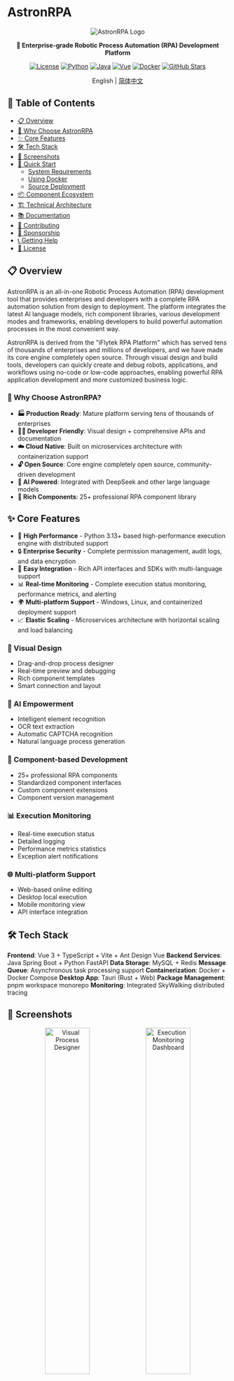 # AstronRPA

<div align="center">

![AstronRPA Logo](./docs/images/icon_128px.png)

**🤖 Enterprise-grade Robotic Process Automation (RPA) Development Platform**

[![License](https://img.shields.io/badge/license-Open%20Source-blue.svg)](LICENSE)
[![Python](https://img.shields.io/badge/python-3.13+-blue.svg)](https://www.python.org/)
[![Java](https://img.shields.io/badge/java-8+-orange.svg)](https://openjdk.java.net/)
[![Vue](https://img.shields.io/badge/vue-3+-green.svg)](https://vuejs.org/)
[![Docker](https://img.shields.io/badge/docker-ready-brightgreen.svg)](https://www.docker.com/)
[![GitHub Stars](https://img.shields.io/github/stars/iflytek/astron-rpa?style=social)](https://github.com/iflytek/astron-rpa/stargazers)

English | [简体中文](README.zh.md)

</div>

## 📑 Table of Contents

- [📋 Overview](#-overview)
- [🎯 Why Choose AstronRPA](#-why-choose-astronrpa)
- [✨ Core Features](#-core-features)
- [🛠️ Tech Stack](#-tech-stack)
- [📱 Screenshots](#-screenshots)
- [🚀 Quick Start](#-quick-start)
  - [System Requirements](#system-requirements)
  - [Using Docker](#using-docker)
  - [Source Deployment](#source-deployment)
- [📦 Component Ecosystem](#-component-ecosystem)
- [🏗️ Technical Architecture](#-technical-architecture)
- [📚 Documentation](#-documentation)
- [🤝 Contributing](#-contributing)
- [💖 Sponsorship](#-sponsorship)
- [📞 Getting Help](#-getting-help)
- [📄 License](#-license)

## 📋 Overview

AstronRPA is an all-in-one Robotic Process Automation (RPA) development tool that provides enterprises and developers with a complete RPA automation solution from design to deployment. The platform integrates the latest AI language models, rich component libraries, various development modes and frameworks, enabling developers to build powerful automation processes in the most convenient way.

AstronRPA is derived from the "iFlytek RPA Platform" which has served tens of thousands of enterprises and millions of developers, and we have made its core engine completely open source. Through visual design and build tools, developers can quickly create and debug robots, applications, and workflows using no-code or low-code approaches, enabling powerful RPA application development and more customized business logic.

### 🎯 Why Choose AstronRPA?

- **🏭 Production Ready**: Mature platform serving tens of thousands of enterprises
- **👨‍💻 Developer Friendly**: Visual design + comprehensive APIs and documentation
- **☁️ Cloud Native**: Built on microservices architecture with containerization support
- **🔓 Open Source**: Core engine completely open source, community-driven development
- **🤖 AI Powered**: Integrated with DeepSeek and other large language models
- **🧩 Rich Components**: 25+ professional RPA component library

## ✨ Core Features

- 🚀 **High Performance** - Python 3.13+ based high-performance execution engine with distributed support
- 🔒 **Enterprise Security** - Complete permission management, audit logs, and data encryption
- 🔧 **Easy Integration** - Rich API interfaces and SDKs with multi-language support
- 📊 **Real-time Monitoring** - Complete execution status monitoring, performance metrics, and alerting
- 🌍 **Multi-platform Support** - Windows, Linux, and containerized deployment support
- 📈 **Elastic Scaling** - Microservices architecture with horizontal scaling and load balancing

### 🎯 Visual Design
- Drag-and-drop process designer
- Real-time preview and debugging
- Rich component templates
- Smart connection and layout

### 🤖 AI Empowerment
- Intelligent element recognition
- OCR text extraction
- Automatic CAPTCHA recognition
- Natural language process generation

### 🔧 Component-based Development
- 25+ professional RPA components
- Standardized component interfaces
- Custom component extensions
- Component version management

### 📊 Execution Monitoring
- Real-time execution status
- Detailed logging
- Performance metrics statistics
- Exception alert notifications

### 🌐 Multi-platform Support
- Web-based online editing
- Desktop local execution
- Mobile monitoring view
- API interface integration

## 🛠️ Tech Stack

**Frontend**: Vue 3 + TypeScript + Vite + Ant Design Vue
**Backend Services**: Java Spring Boot + Python FastAPI
**Data Storage**: MySQL + Redis
**Message Queue**: Asynchronous task processing support
**Containerization**: Docker + Docker Compose
**Desktop App**: Tauri (Rust + Web)
**Package Management**: pnpm workspace monorepo
**Monitoring**: Integrated SkyWalking distributed tracing

## 📱 Screenshots

<div align="center">
  <img src="https://via.placeholder.com/800x400?text=Visual+Process+Designer" alt="Visual Process Designer" width="45%">
  <img src="https://via.placeholder.com/800x400?text=Execution+Monitoring+Dashboard" alt="Execution Monitoring Dashboard" width="45%">
</div>

## 🏗️ Architecture Overview

![Architecture Overview](./docs/images/Structure.png "Architecture Overview")

### Architecture Details

### Frontend Architecture
- **Framework**: Vue 3 + TypeScript + Vite
- **UI Components**: Ant Design Vue + VXE Table
- **State Management**: Pinia
- **Desktop App**: Tauri (Rust + Web Technologies)
- **Package Management**: pnpm workspace monorepo

### Backend Architecture
- **Main Service**: Java Spring Boot 2.3.11
- **AI Service**: Python FastAPI + DeepSeek Integration
- **OpenAPI Service**: Python FastAPI
- **Resource Service**: Java Spring Boot
- **Database**: MySQL + Redis
- **Message Queue**: Support for asynchronous task processing

### RPA Engine
- **Language**: Python 3.13+
- **Framework**: FastAPI + asyncio
- **Component Architecture**: 25+ professional RPA components
- **Executor**: Support atomic operations, workflows, record & replay
- **Communication**: WebSocket real-time communication
- **Locating Technology**: Image recognition, OCR, UI automation

### Deployment Architecture
- **Containerization**: Docker + Docker Compose
- **Microservices**: Independent service modules, deployable separately
- **Observability**: Integrated SkyWalking distributed tracing
- **Load Balancing**: Nginx reverse proxy

## 🚀 Quick Start

### System Requirements
- **Operating System**: Windows 10/11 (primary support), macOS, Linux
- **Node.js**: >= 22
- **Python**: 3.13.x
- **Java**: JDK 8+
- **pnpm**: >= 9
- **rustc**：>= 1.90.0
- **UV**: Python package management tool
- **7-Zip**: For creating deployment archives

### Using Docker

Recommended for quick deployment:

```bash
# Clone the repository
git clone https://github.com/iflytek/astron-rpa.git
cd astron-rpa

# Enter docker directory
cd docker

# Start the container stack
docker-compose up -d

# Check service status
docker-compose ps
```

- Access the application at `http://localhost:8080`
- For production deployment and security hardening, refer to [Deployment Guide](docker/QUICK_START.md)

### Source Deployment

#### One-Click Launch (Recommended)

1. **Prepare Python Environment**
   ```bash
   # Prepare a Python 3.13.x installation directory
   # Can be a local folder or system installation path
   # The script will copy this directory to create python_base
   ```

2. **Run Packaging Script**
   ```bash
    cd engine

    # Modify lines 9 and 10 of build.bat configuration to ensure correct environment
    # Note!!! Please ensure the specified Python interpreter is a clean installation without additional third-party packages to avoid affecting the final package size
    # set PYTHON_EXE=C:\Program Files\Python313\python.exe
    # set SEVENZ_EXE=C:\Program Files\7-Zip\7z.exe
    
    # Execute the build process, please wait for the completion prompt
    # When the console displays "Complete!" it indicates successful build
    ./build.bat
   ```

3. **Build Frontend Application**
   ```bash
   cd frontend
   pnpm install
   copy packages/web-app/.env.example packages/web-app/.env
   pnpm build:web
   ```

4. **Build Tauri Application**
   ```bash
   cd frontend
   pnpm install
   pnpm build:tauri 
   ```

#### Development Environment

```bash
# Install dependencies
cd frontend
pnpm install

# Configure environment variables (for required fields, please refer to the comments in .env)
copy packages/web-app/.env.example packages/web-app/.env

# Start web development server
pnpm dev:web

# Start Tauri desktop app (development mode)
pnpm dev:tauri

# Start backend services (need to configure database first)
cd backend/robot-service
mvn spring-boot:run
```

## 📦 Component Ecosystem

### Core Component Packages
- **rpasystem**: System operations, process management, screenshots
- **rpabrowser**: Browser automation, web page operations
- **rpagui**: GUI automation, mouse and keyboard operations
- **rpaexcel**: Excel spreadsheet operations, data processing
- **rpacv**: Computer vision, image recognition
- **rpaai**: AI intelligent service integration
- **rpadatabase**: Database connections and operations
- **rpanetwork**: Network requests, API calls
- **rpaemail**: Email sending and receiving
- **rpadocx**: Word document processing
- **rpapdf**: PDF document operations
- **rpaencrypt**: Encryption and decryption functions

### Execution Framework
- **atomic**: Atomic operation definition and execution
- **executor**: Workflow execution engine
- **recording**: Operation recording and playback
- **param_utils**: Parameter processing tools

### Shared Libraries
- **rpaframe**: RPA framework core
- **rpawebsocket**: WebSocket communication
- **locator**: Element locating technology

## 🌟 Core Features

### 🎯 Visual Design
- Drag-and-drop process designer
- Real-time preview and debugging
- Rich component templates
- Smart connection and layout

### 🤖 AI Empowerment
- Intelligent element recognition
- OCR text extraction
- Automatic CAPTCHA recognition
- Natural language process generation

### 🔧 Component-based Development
- 25+ professional RPA components
- Standardized component interfaces
- Custom component extensions
- Component version management

### 📊 Execution Monitoring
- Real-time execution status
- Detailed logging
- Performance metrics statistics
- Exception alert notifications

### 🌐 Multi-platform Support
- Web-based online editing
- Desktop local execution
- Mobile monitoring view
- API interface integration

## 📚 Documentation

- [📖 User Guide](HOW_TO_RUN.md)
- [🚀 Deployment Guide](docker/QUICK_START.md)
- [📖 API Documentation](backend/openapi-service/api.yaml)
- [🔧 Component Development Guide](engine/components/)
- [🐛 Troubleshooting](docs/TROUBLESHOOTING.md)
- [📝 Changelog](CHANGELOG.md)

## 🤝 Contributing

We welcome any form of contribution! Please check [Contributing Guide](CONTRIBUTING.md)

### Development Guidelines
- Follow existing code style
- Add necessary test cases
- Update relevant documentation
- Ensure all checks pass

### Contributing Steps
1. Fork the repository
2. Create your feature branch (`git checkout -b feature/AmazingFeature`)
3. Commit your changes (`git commit -m 'Add some AmazingFeature'`)
4. Push to the branch (`git push origin feature/AmazingFeature`)
5. Open a Pull Request

## 🌟 Star History

<div align="center">
  <img src="https://api.star-history.com/svg?repos=iflytek/astron-rpa&type=Date" alt="Star History Chart" width="600">
</div>

## 💖 Sponsorship

<div align="center">
  <a href="https://github.com/sponsors/iflytek">
    <img src="https://img.shields.io/badge/Sponsor-GitHub%20Sponsors-pink?style=for-the-badge&logo=github" alt="GitHub Sponsors">
  </a>
  <a href="https://opencollective.com/astronrpa">
    <img src="https://img.shields.io/badge/Sponsor-Open%20Collective-blue?style=for-the-badge&logo=opencollective" alt="Open Collective">
  </a>
</div>

## 📞 Getting Help

- 📧 Technical Support: [cbg_rpa_ml@iflytek.com](mailto:cbg_rpa_ml@iflytek.com)
- 💬 Community Discussion: [GitHub Discussions](https://github.com/iflytek/astron-rpa/discussions)
- 🐛 Bug Reports: [Issues](https://github.com/iflytek/astron-rpa/issues)

## 📄 License

This project is open source under the [Open Source License](LICENSE).

---

<div align="center">

**Developed and maintained by iFlytek**

[![Follow](https://img.shields.io/github/followers/iflytek?style=social&label=Follow)](https://github.com/iflytek)
[![Star](https://img.shields.io/github/stars/iflytek/astron-rpa?style=social&label=Star)](https://github.com/iflytek/astron-rpa)
[![Fork](https://img.shields.io/github/forks/iflytek/astron-rpa?style=social&label=Fork)](https://github.com/iflytek/astron-rpa/fork)
[![Watch](https://img.shields.io/github/watchers/iflytek/astron-rpa?style=social&label=Watch)](https://github.com/iflytek/astron-rpa/watchers)

**AstronRPA** - Making RPA development simple and powerful!

If you find this project helpful, please give us a ⭐ Star!

</div>